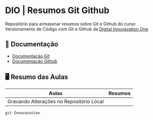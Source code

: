 
# DIO | Resumos Git Github

Repositório para armasenar resumos sobre Git e Github do curso Versionamento de Código com Git e Github da
[Digital Innovavation One](https://web.dio.me/)

## 📑 Documentação
- [Documentação Git](https://git-scm.com/doc)
- [Documentação Github](https://docs.github.com/)

## 🖥 Resumo das Aulas

| Aulas | Resumos |
|-------|---------|
| Gravando Alterações no Repositório Local |

```
git Innovavation
```

